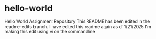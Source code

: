 # hello-world
Hello World Assignment Repository
This README has been edited in the readme-edits branch.
I have edited this readme again as of 1/21/2025
I'm making this edit using vi on the commandline

